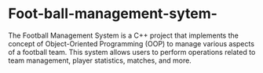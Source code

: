 # Foot-ball-management-sytem-
The Football Management System is a C++ project that implements the concept of Object-Oriented Programming (OOP) to manage various aspects of a football team. This system allows users to perform operations related to team management, player statistics, matches, and more.
